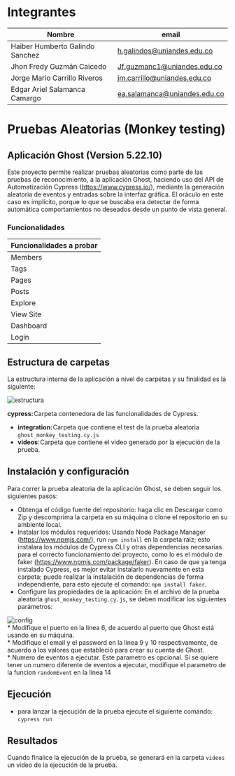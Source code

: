 # Integrantes

| Nombre | email |
| --------- | --------- |
| Haiber Humberto Galindo Sanchez | h.galindos@uniandes.edu.co |
| Jhon Fredy Guzmán Caicedo | Jf.guzmanc1@uniandes.edu.co |
| Jorge Mario Carrillo Riveros | jm.carrillo@uniandes.edu.co |
| Edgar Ariel Salamanca Camargo | ea.salamanca@uniandes.edu.co |

# Pruebas Aleatorias (Monkey testing) 
## Aplicación Ghost (Version 5.22.10)
Este proyecto permite realizar pruebas aleatorias como parte de las pruebas de reconocimiento, a la aplicación Ghost, haciendo uso del API de Automatización Cypress (https://www.cypress.io/), mediante la generación aleatoria de eventos y entradas sobre la interfaz gráfica.
El oráculo en este caso es implícito, porque lo que se buscaba era detectar de forma automática comportamientos no deseados desde un punto de vista general. 

### Funcionalidades 

| Funcionalidades a probar | 
| ----- |
| Members |
| Tags |
| Pages |
| Posts |
| Explore |
| View Site |
| Dashboard |
| Login |


## Estructura de carpetas
La estructura interna de la aplicación a nivel de carpetas y su finalidad es la siguiente:

![estructura](https://user-images.githubusercontent.com/111403006/205466823-1ce2a13a-b4c5-4796-8e57-a2bd64641dee.png)


**cypress:** Carpeta contenedora de las funcionalidades de Cypress.
-	**integration:** Carpeta que contiene el test de la prueba aleatoria `ghost_monkey_testing.cy.js`
-	**videos**: Carpeta que contiene el video generado por la ejecución de la prueba.


## Instalación y configuración
Para correr la prueba aleatoria de la aplicación Ghost, se deben seguir los siguientes pasos:
- Obtenga el código fuente del repositorio: haga clic en Descargar como Zip y descomprima la carpeta en su máquina o clone el repositorio en su ambiente local.
- Instalar los módulos requeridos: Usando Node Package Manager (https://www.npmjs.com/), run `npm install` en la carpeta raíz; esto instalara los módulos de Cypress CLI y otras dependencias necesarias para el correcto funcionamiento del proyecto, como lo es el módulo de faker (https://www.npmjs.com/package/faker). En caso de que ya tenga instalado Cypress, es mejor evitar instalarlo nuevamente en esta carpeta; puede realizar la instalación de dependencias de forma independiente, para esto ejecute el comando: `npm install faker`.
- Configure las propiedades de la aplicación: En el archivo de la prueba aleatoria `ghost_monkey_testing.cy.js`, se deben modificar los siguientes parámetros: 

![config](https://user-images.githubusercontent.com/111403006/205467042-d7b7b8c7-72ef-4958-b094-686864a0ac3c.png)
<br>* Modifique el puerto en la linea 6, de acuerdo al puerto que Ghost está usando en su máquina.
<br>* Modifique el email y el password en la linea 9 y 10 respectivamente, de acuerdo a los valores que estableció para crear su cuenta de Ghost.
<br>* Numero de eventos a ejecutar. Este parametro es opcional. Si se quiere tener un numero diferente de eventos a ejecutar, modifique el parametro de la funcion `randomEvent` en la linea 14 

## Ejecución
- para lanzar la ejecución de la prueba ejecute el siguiente comando:
`cypress run`

## Resultados
Cuando finalice la ejecución de la prueba, se generará en la carpeta `videos` un video de la ejecución de la prueba.



